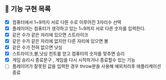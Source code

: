 ## 🚀 기능 구현 목록

- [x] 컴퓨터에서 1~9까지 서로 다른 수로 이루어진 3자리수 선택
- [x] 플레이어는 컴퓨터가 생각하고 있는 1~9까지 서로 다른 숫자를 입력한다.
- [x] 같은 수가 같은 자리에 있으면 스트라이크
- [x] 같은 수가 같은 자리에 없지만 다른 자리에 있으면 볼
- [x] 같은 수가 전혀 없으면 낫싱
- [x] 스트라이크,볼,낫싱 힌트를 얻고 컴퓨터의 숫자를 맞추면 승리
- [x] 게임 승리시 종료문구 , 게임을 다시 시작하거나 종료할수 있는 기능
- [ ] 플레이어가 잘못된 값을 입력한 경우 throw문을 사용해 예외처리후 애플리케이션 종료